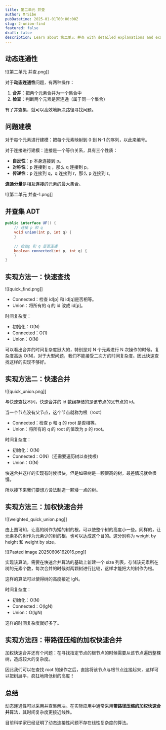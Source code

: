 ```yaml
---
title: 第二单元 并查
author: MrSibe
pubDatetime: 2025-01-01T00:00:00Z
slug: 2-union-find
featured: false
draft: false
description: Learn about 第二单元 并查 with detailed explanations and examples.
---
```

## 动态连通性

![[第二单元 并查.png]]

对于**动态连通性**问题，有两种操作：

1. **合并**：把两个元素合并为一个集合中
2. **检查**：判断两个元素是否连通（属于同一个集合）

有了并查集，就可以高效地解决路径寻找问题。

## 问题建模

对于每个元素进行建模：把每个元素映射到 0 到 N-1 的序列，以此来编号。

对于连接进行建模：连接是一个等价关系，具有三个性质：

- **自反性**：p 本身连接到 p。
- **对称性**：p 连接到 q ，那么 q 连接到 p。
- **传递性**：p 连接到 q，q 连接到 r，那么 p 连接到 r。

**连通分量**是相互连接的元素的最大集合。

![[第二单元 并查-1.png]]

## 并查集 ADT

```java
public interface UF() {
	// 连接 p 和 q
	void union(int p, int q) {
	}
	
	// 检查p 和 q 是否连通
	boolean connected(int p, int q) {
	}
}
```

## 实现方法一：快速查找

![[quick_find.png]]


- Connected：检查 id\[p\] 和 id\[q\]是否相等。
- Union：将所有的 q 的 id 改成 id\[p\]。

时间复杂度：
- 初始化：O(N)
- Connected：O(1)
- Union：O(N)

可以看出合并的时间复杂度挺大的，特别是对 N 个元素进行 N 次操作的时候，复杂度高达 O(N)。对于大型问题，我们不能接受二次方的时间复杂度。因此快速查找这样的实现不够好。

## 实现方法二：快速合并

![[quick_union.png]]

与快速查找不同，快速合并的 id 数组存储的是该节点的父节点的 id。

当一个节点没有父节点，这个节点就称为根（root）

- Connected：检查 p 和 q 的 root 是否相等。
- Union：将所有的 q 的 root 的值改为 p 的 root。

时间复杂度：
- 初始化：O(N)
- Connected：O(N)（还需要遍历树以查找根）
- Union：O(N)

快速合并这样的实现有时候很快，但是如果树是一颗很高的树，最差情况就会很慢。

所以接下来我们要想方设法制造一颗矮一点的树。

## 实现方法三：加权快速合并

![[weighted_quick_union.png]]

由上图可知，让高的树作为矮的树的根，可以使整个树的高度小一些。同样的，让元素多的树作为元素少的树的根，也可以达成这个目的。这分别称为 weight by height 和 weight by size。

![[Pasted image 20250606162016.png]]

实现该算法，需要在快速合并算法的基础上新建一个 size 列表，存储该元素所在树的元素个数，每次合并的时候对两颗树进行比较，这样才能把大的树作为根。

这样的算法可以使得树的高度接近 lgN。

时间复杂度：
- 初始化：O(N)
- Connected：O(lgN)
- Union：O(lgN)

这样的时间复杂度就好多了。

## 实现方法四：带路径压缩的加权快速合并

加权快速合并还有个问题：在寻找指定节点的根节点的时候需要从该节点遍历整棵树，造成较大的复杂度。

因此我们可以在查找 root 的操作之后，直接将该节点与根节点连接起来，这样可以把树展平，疯狂地降低树的高度！

## 总结

动态连通性可以采用并查集解决。在实际应用中通常采用**带路径压缩的加权快速合并**算法，其时间复杂度更接近线性。

目前科学家已经证明了动态连接性问题不存在线性复杂度的算法。


